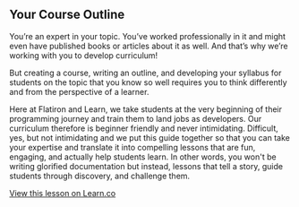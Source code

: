 ## Your Course Outline 

You’re an expert in your topic. You’ve worked professionally in it and might even have published books or articles about it as well. And that’s why we’re working with you to develop curriculum!

But creating a course, writing an outline, and developing your syllabus for students on the topic that you know so well requires you to think differently and from the perspective of a learner. 

Here at Flatiron and Learn, we take students at the very beginning of their programming journey and train them to land jobs as developers. Our curriculum therefore is beginner friendly and never intimidating. Difficult, yes, but not intimidating and we put this guide together so that you can take your expertise and translate it into compelling lessons that are fun, engaging, and actually help students learn. In other words, you won't be writing glorified documentation but instead, lessons that tell a story, guide students through discovery, and challenge them. 

<a href='https://learn.co/lessons/thinking-about-your-course' data-visibility='hidden'>View this lesson on Learn.co</a>
